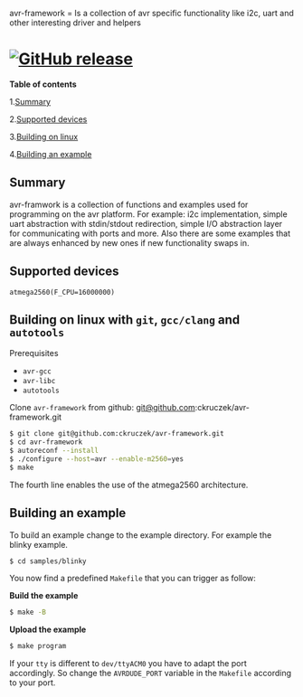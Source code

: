 avr-framework = Is a collection of avr specific functionality like i2c, uart and other interesting driver and helpers

[![GitHub release](https://img.shields.io/github/release/ckruczek/avr-framework.svg?style=flat-square)]()
=======

**Table of contents**

1.[Summary](#summary)

2.[Supported devices](#supported-devices)

3.[Building on linux](#building-on-linux-with-git-gccclang-and-autotools)

4.[Building an example](#building-an-example)

## Summary

avr-framwork is a collection of functions and examples used for programming on the avr platform.
For example: i2c implementation, simple uart abstraction with stdin/stdout redirection, simple I/O abstraction layer for communicating with ports
and more. Also there are some examples that are always enhanced by new ones if new functionality swaps in.

## Supported devices

    atmega2560(F_CPU=16000000)

## Building on linux with `git`, `gcc/clang` and `autotools`

Prerequisites

- `avr-gcc`
- `avr-libc` 
- `autotools`

Clone `avr-framework` from github: git@github.com:ckruczek/avr-framework.git

```bash
$ git clone git@github.com:ckruczek/avr-framework.git
$ cd avr-framework
$ autoreconf --install
$ ./configure --host=avr --enable-m2560=yes
$ make
```

The fourth line enables the use of the atmega2560 architecture. 

## Building an example

To build an example change to the example directory.
For example the blinky example.


```bash
$ cd samples/blinky
```

You now find a predefined `Makefile` that you can trigger as follow:

**Build the example**
```bash
$ make -B
```

**Upload the example**
```bash
$ make program
```

If your `tty` is different to `dev/ttyACM0` you have to adapt the port accordingly. So change the `AVRDUDE_PORT` variable in the `Makefile`
according to your port.